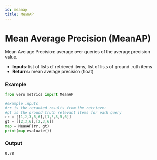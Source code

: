 ```yaml
---
id: meanap
title: MeanAP
---
```


# **Mean Average Precision (MeanAP)**

Mean Average Precision: average over queries of the average precision value.

* **Inputs:** list of lists of retrieved items, list of lists of ground truth items  
* **Returns:** mean average precision (float)

### **Example**
```py
from vero.metrics import MeanAP

#example inputs
#rr is the reranked results from the retriever
#gt is the ground truth relevant items for each query
rr = [[1,2,3,5,6],[1,2,3,5,6]]
gt = [[2,3,6],[2,3,6]]
map = MeanAP(rr, gt)
print(map.evaluate())
```

### **Output**
```text
0.78